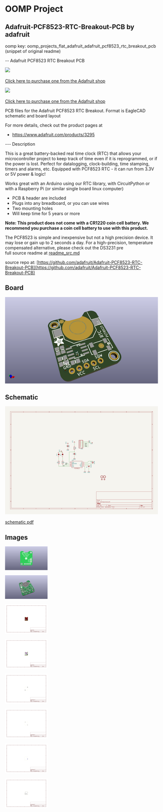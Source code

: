 # OOMP Project  
## Adafruit-PCF8523-RTC-Breakout-PCB  by adafruit  
  
oomp key: oomp_projects_flat_adafruit_adafruit_pcf8523_rtc_breakout_pcb  
(snippet of original readme)  
  
-- Adafruit PCF8523 RTC Breakout PCB  
  
<a href="http://www.adafruit.com/products/5189"><img src="assets/5189.jpg?raw=true" width="500px"><br/>  
Click here to purchase one from the Adafruit shop</a>  
  
<a href="http://www.adafruit.com/products/3295"><img src="assets/image.jpg?raw=true" width="500px"><br/>  
Click here to purchase one from the Adafruit shop</a>  
  
PCB files for the Adafruit PCF8523 RTC Breakout. Format is EagleCAD schematic and board layout  
  
For more details, check out the product pages at  
* https://www.adafruit.com/products/3295  
  
--- Description  
  
This is a great battery-backed real time clock (RTC) that allows your microcontroller project to keep track of time even if it is reprogrammed, or if the power is lost. Perfect for datalogging, clock-building, time stamping, timers and alarms, etc. Equipped with PCF8523 RTC - it can run from 3.3V or 5V power & logic!  
  
Works great with an Arduino using our RTC library, with CircuitPython or with a Raspberry Pi (or similar single board linux computer)  
  
* PCB & header are included  
* Plugs into any breadboard, or you can use wires  
* Two mounting holes  
* Will keep time for 5 years or more  
  
**Note: This product does not come with a CR1220 coin cell battery. We recommend you purchase a coin cell battery to use with this product.**  
  
The PCF8523 is simple and inexpensive but not a high precision device. It may lose or gain up to 2 seconds a day. For a high-precision, temperature compensated alternative, please check out the DS3231 pre  
  full source readme at [readme_src.md](readme_src.md)  
  
source repo at: [https://github.com/adafruit/Adafruit-PCF8523-RTC-Breakout-PCB](https://github.com/adafruit/Adafruit-PCF8523-RTC-Breakout-PCB)  
## Board  
  
[![working_3d.png](working_3d_600.png)](working_3d.png)  
## Schematic  
  
[![working_schematic.png](working_schematic_600.png)](working_schematic.png)  
  
[schematic pdf](working_schematic.pdf)  
## Images  
  
[![working_3D_bottom.png](working_3D_bottom_140.png)](working_3D_bottom.png)  
  
[![working_3D_top.png](working_3D_top_140.png)](working_3D_top.png)  
  
[![working_assembly_page_01.png](working_assembly_page_01_140.png)](working_assembly_page_01.png)  
  
[![working_assembly_page_02.png](working_assembly_page_02_140.png)](working_assembly_page_02.png)  
  
[![working_assembly_page_03.png](working_assembly_page_03_140.png)](working_assembly_page_03.png)  
  
[![working_assembly_page_04.png](working_assembly_page_04_140.png)](working_assembly_page_04.png)  
  
[![working_assembly_page_05.png](working_assembly_page_05_140.png)](working_assembly_page_05.png)  
  
[![working_assembly_page_06.png](working_assembly_page_06_140.png)](working_assembly_page_06.png)  
